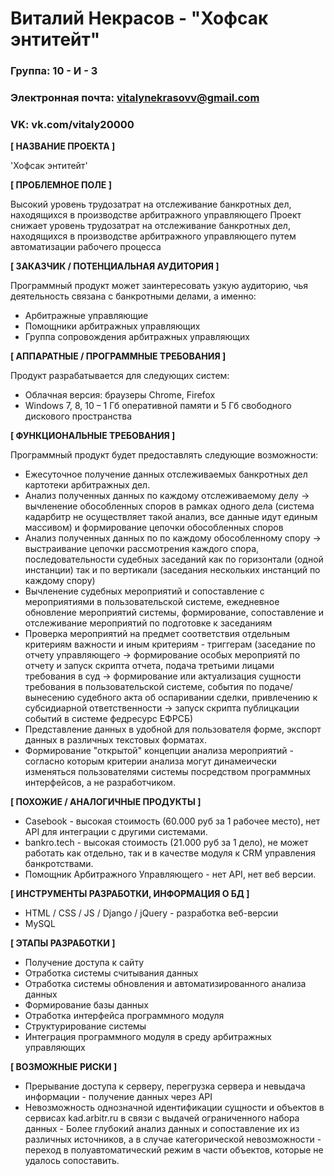 # Виталий Некрасов - "Хофсак энтитейт"

### Группа: 10 - И - 3
### Электронная почта: vitalynekrasovv@gmail.com
### VK: vk.com/vitaly20000


**[ НАЗВАНИЕ ПРОЕКТА ]**

'Хофсак энтитейт'

**[ ПРОБЛЕМНОЕ ПОЛЕ ]**

Высокий уровень трудозатрат на отслеживание банкротных дел, находящихся в производстве арбитражного управляющего
Проект снижает уровень трудозатрат на отслеживание банкротных дел, находящихся в производстве арбитражного управляющего путем автоматизации рабочего процесса

**[ ЗАКАЗЧИК / ПОТЕНЦИАЛЬНАЯ АУДИТОРИЯ ]**

Программный продукт может заинтересовать узкую аудиторию, чья деятельность связана с банкротными делами, а именно:

* Арбитражные управляющие
* Помощники арбитражных управляющих
* Группа сопровождения арбитражных управляющих

**[ АППАРАТНЫЕ / ПРОГРАММНЫЕ ТРЕБОВАНИЯ ]**

Продукт разрабатывается для следующих систем:

* Облачная версия: браузеры Chrome, Firefox
* Windows 7, 8, 10 – 1 Гб оперативной памяти и 5 Гб свободного дискового пространства 


**[ ФУНКЦИОНАЛЬНЫЕ ТРЕБОВАНИЯ ]**

Программный продукт будет предоставлять следующие возможности:
* Ежесуточное получение данных отслеживаемых банкротных дел картотеки арбитражных дел.
* Анализ полученных данных по каждому отслеживаемому делу -> вычленение обособленных споров в рамках одного дела (система кадарбитр не осуществляет такой анализ, все данные идут единым массивом) и формирование цепочки обособленных споров
* Анализ полученных данных по по каждому обособленному спору -> выстраивание цепочки рассмотрения каждого спора, последовательности судебных заседаний как по горизонтали (одной инстанции) так и по вертикали (заседания нескольких инстанций по каждому спору)
* Вычленение судебных мероприятий и сопоставление с мероприятиями в пользовательской системе, ежедневное обновление мероприятий системы, формирование, сопоставление и отслеживание мероприятий по подготовке к заседаниям
* Проверка мероприятий на предмет соответствия отдельным критериям важности и иным критериям - триггерам (заседание по отчету управляющего -> формирование особых мероприятй по отчету и запуск скрипта отчета, подача третьими лицами требования в суд -> формирование или актуализация сущности требования в пользовательской системе, события по подаче/вынесению судебного акта об оспаривании сделки, привлечению к субсидиарной ответственности -> запуск скрипта публицкации событий в системе федресурс ЕФРСБ)
* Представление данных в удобной для пользователя форме, экспорт данных в различных текстовых форматах.
* Формирование "открытой" концепции анализа мероприятий - согласно которым критерии анализа могут динамеически изменяться пользователями системы посредством программных интерфейсов, а не разработчиком.

**[ ПОХОЖИЕ / АНАЛОГИЧНЫЕ ПРОДУКТЫ ]**

* Сasebook - высокая стоимость (60.000 руб за 1 рабочее место), нет API для интеграции с другими системами.
* bankro.tech - высокая стоимость (21.000 руб за 1 дело), не может работать как отдельно, так и в качестве модуля к CRM управления банкротствами.
* Помощник Арбитражного Управляющего - нет API, нет веб версии.

**[ ИНСТРУМЕНТЫ РАЗРАБОТКИ, ИНФОРМАЦИЯ О БД ]**

*	HTML / CSS / JS / Django / jQuery - разработка веб-версии
*	MySQL

**[ ЭТАПЫ РАЗРАБОТКИ ]**

* Получение доступа к сайту
* Отработка системы считывания данных
* Отработка системы обновления и автоматизированного анализа данных
* Формирование базы данных
* Отработка интерфейса программного модуля
* Структурирование системы
* Интеграция программного модуля в среду арбитражных управляющих

**[ ВОЗМОЖНЫЕ РИСКИ ]**

* Прерывание доступа к серверу, перегрузка сервера и невыдача информации - получение данных через API
* Невозможность однозначной идентификации сущности и объектов в сервисах kad.arbitr.ru в связи с выдачей ограниченного набора данных - Более глубокий анализ данных и сопоставление их из различных источников, а в случае категорической невозможности - переход в полуавтоматический режим в части объектов, которые не удалось сопоставить.


